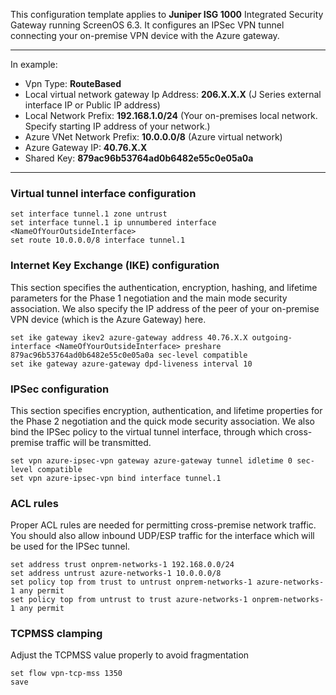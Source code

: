 This configuration template applies to **Juniper ISG 1000** Integrated Security Gateway running ScreenOS 6.3. It configures an IPSec VPN tunnel connecting your on-premise VPN device with the Azure gateway.

-----------
In example:

- Vpn Type: **RouteBased**
- Local virtual network gateway Ip Address: **206.X.X.X** (J Series external interface IP or Public IP address) 
- Local Network Prefix: **192.168.1.0/24** (Your on-premises local network. Specify starting IP address of your network.) 
- Azure VNet Network Prefix: **10.0.0.0/8** (Azure virtual network) 
- Azure Gateway IP: **40.76.X.X**
- Shared Key: **879ac96b53764ad0b6482e55c0e05a0a**

-----------

### Virtual tunnel interface configuration ###

	set interface tunnel.1 zone untrust
	set interface tunnel.1 ip unnumbered interface <NameOfYourOutsideInterface>
	set route 10.0.0.0/8 interface tunnel.1

### Internet Key Exchange (IKE) configuration ###

This section specifies the authentication, encryption, hashing, and lifetime parameters for the Phase 1 negotiation and the main mode security association. We also specify the IP address of the peer of your on-premise VPN device (which is the Azure Gateway) here.

	set ike gateway ikev2 azure-gateway address 40.76.X.X outgoing-interface <NameOfYourOutsideInterface> preshare 879ac96b53764ad0b6482e55c0e05a0a sec-level compatible
	set ike gateway azure-gateway dpd-liveness interval 10

### IPSec configuration ###

This section specifies encryption, authentication, and lifetime properties for the Phase 2 negotiation and the quick mode security association. We also bind the IPSec policy to the virtual tunnel interface, through which cross-premise traffic will be transmitted.

	set vpn azure-ipsec-vpn gateway azure-gateway tunnel idletime 0 sec-level compatible
	set vpn azure-ipsec-vpn bind interface tunnel.1

### ACL rules ###

Proper ACL rules are needed for permitting cross-premise network traffic. You should also allow inbound UDP/ESP traffic for the interface which will be used for the IPSec tunnel.

	set address trust onprem-networks-1 192.168.0.0/24
	set address untrust azure-networks-1 10.0.0.0/8
	set policy top from trust to untrust onprem-networks-1 azure-networks-1 any permit
	set policy top from untrust to trust azure-networks-1 onprem-networks-1 any permit

### TCPMSS clamping ###

Adjust the TCPMSS value properly to avoid fragmentation

	set flow vpn-tcp-mss 1350
	save